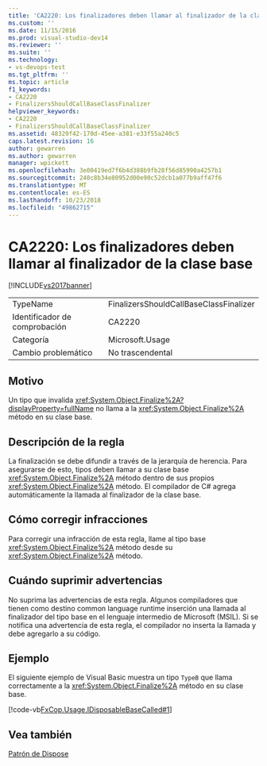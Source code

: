 ```yaml
---
title: 'CA2220: Los finalizadores deben llamar al finalizador de la clase base | Microsoft Docs'
ms.custom: ''
ms.date: 11/15/2016
ms.prod: visual-studio-dev14
ms.reviewer: ''
ms.suite: ''
ms.technology:
- vs-devops-test
ms.tgt_pltfrm: ''
ms.topic: article
f1_keywords:
- CA2220
- FinalizersShouldCallBaseClassFinalizer
helpviewer_keywords:
- CA2220
- FinalizersShouldCallBaseClassFinalizer
ms.assetid: 48329f42-170d-45ee-a381-e33f55a240c5
caps.latest.revision: 16
author: gewarren
ms.author: gewarren
manager: wpickett
ms.openlocfilehash: 3e00419ed7f6b4d388b9fb28f56d85990a4257b1
ms.sourcegitcommit: 240c8b34e80952d00e90c52dcb1a077b9aff47f6
ms.translationtype: MT
ms.contentlocale: es-ES
ms.lasthandoff: 10/23/2018
ms.locfileid: "49862715"
---
```

# <a name="ca2220-finalizers-should-call-base-class-finalizer"></a>CA2220: Los finalizadores deben llamar al finalizador de la clase base
[!INCLUDE[vs2017banner](../includes/vs2017banner.md)]

|||
|-|-|
|TypeName|FinalizersShouldCallBaseClassFinalizer|
|Identificador de comprobación|CA2220|
|Categoría|Microsoft.Usage|
|Cambio problemático|No trascendental|

## <a name="cause"></a>Motivo
 Un tipo que invalida <xref:System.Object.Finalize%2A?displayProperty=fullName> no llama a la <xref:System.Object.Finalize%2A> método en su clase base.

## <a name="rule-description"></a>Descripción de la regla
 La finalización se debe difundir a través de la jerarquía de herencia. Para asegurarse de esto, tipos deben llamar a su clase base <xref:System.Object.Finalize%2A> método dentro de sus propios <xref:System.Object.Finalize%2A> método. El compilador de C# agrega automáticamente la llamada al finalizador de la clase base.

## <a name="how-to-fix-violations"></a>Cómo corregir infracciones
 Para corregir una infracción de esta regla, llame al tipo base <xref:System.Object.Finalize%2A> método desde su <xref:System.Object.Finalize%2A> método.

## <a name="when-to-suppress-warnings"></a>Cuándo suprimir advertencias
 No suprima las advertencias de esta regla. Algunos compiladores que tienen como destino common language runtime inserción una llamada al finalizador del tipo base en el lenguaje intermedio de Microsoft (MSIL). Si se notifica una advertencia de esta regla, el compilador no inserta la llamada y debe agregarlo a su código.

## <a name="example"></a>Ejemplo
 El siguiente ejemplo de Visual Basic muestra un tipo `TypeB` que llama correctamente a la <xref:System.Object.Finalize%2A> método en su clase base.

 [!code-vb[FxCop.Usage.IDisposableBaseCalled#1](../snippets/visualbasic/VS_Snippets_CodeAnalysis/FxCop.Usage.IDisposableBaseCalled/vb/FxCop.Usage.IDisposableBaseCalled.vb#1)]

## <a name="see-also"></a>Vea también
 [Patrón de Dispose](http://msdn.microsoft.com/library/31a6c13b-d6a2-492b-9a9f-e5238c983bcb)




